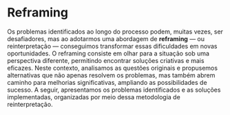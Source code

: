 # Reframing

Os problemas identificados ao longo do processo podem, muitas vezes, ser desafiadores, mas ao adotarmos uma abordagem de **reframing** — ou reinterpretação — conseguimos transformar essas dificuldades em novas oportunidades. O reframing consiste em olhar para a situação sob uma perspectiva diferente, permitindo encontrar soluções criativas e mais eficazes. Neste contexto, analisamos as questões originais e propusemos alternativas que não apenas resolvem os problemas, mas também abrem caminho para melhorias significativas, ampliando as possibilidades de sucesso. A seguir, apresentamos os problemas identificados e as soluções implementadas, organizadas por meio dessa metodologia de reinterpretação.

